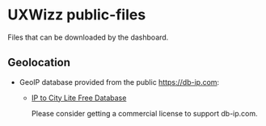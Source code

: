 # UXWizz public-files
Files that can be downloaded by the dashboard.

## Geolocation

 * GeoIP database provided from the public https://db-ip.com:
     * [IP to City Lite Free Database](https://db-ip.com/db/download/ip-to-city-lite)
  
       Please consider getting a commercial license to support db-ip.com.
